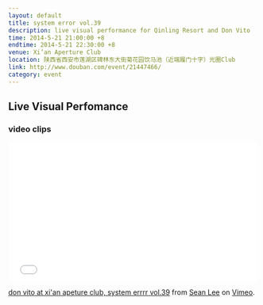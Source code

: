 ```yaml
---
layout: default
title: system error vol.39
description: live visual performance for Qinling Resort and Don Vito
time: 2014-5-21 21:00:00 +8
endtime: 2014-5-21 22:30:00 +8
venue: Xi’an Aperture Club
location: 陕西省西安市莲湖区碑林东大街菊花园饮马池（近端履门十字）光圈Club
link: http://www.douban.com/event/21447466/
category: event
---
```


## Live Visual Perfomance


### video clips

<iframe src="//player.vimeo.com/video/96281221" width="500" height="281" frameborder="0" webkitallowfullscreen mozallowfullscreen allowfullscreen></iframe> <p><a href="http://vimeo.com/96281221">don vito at xi'an apeture club, system errrr vol.39</a> from <a href="http://vimeo.com/user17095201">Sean Lee</a> on <a href="https://vimeo.com">Vimeo</a>.</p>